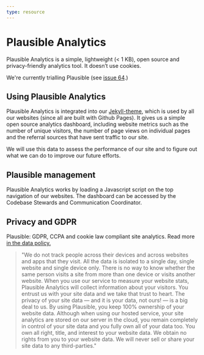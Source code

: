 ```yaml
---
type: resource
---
```


# Plausible Analytics

Plausible Analytics is a simple, lightweight (< 1 KB), open source and privacy-friendly analytics tool. It doesn’t use cookies.

We're currently trialling Plausible (see [issue 64](https://github.com/publiccodenet/jekyll-theme/issues/64).)

## Using Plausible Analytics

Plausible Analytics is integrated into our [Jekyll-theme](https://github.com/publiccodenet/jekyll-theme), which is used by all our websites (since all are built with Github Pages). It gives us a simple open source analytics dashboard, including website metrics such as the number of unique visitors, the number of page views on individual pages and the referral sources that have sent traffic to our site. 

We will use this data to assess the performance of our site and to figure out what we can do to improve our future efforts.

## Plausible management

Plausible Analytics works by loading a Javascript script on the top navigation of our websites. The dashboard can be accessed by the Codebase Stewards and Communication Coordinator.

## Privacy and GDPR

Plausible: GDPR, CCPA and cookie law compliant site analytics. Read more [in the data policy.](https://plausible.io/data-policy)

> "We do not track people across their devices and across websites and apps that they visit. All the data is isolated to a single day, single website and single device only. There is no way to know whether the same person visits a site from more than one device or visits another website. When you use our service to measure your website stats, Plausible Analytics will collect information about your visitors. You entrust us with your site data and we take that trust to heart. The privacy of your site data — and it is your data, not ours! — is a big deal to us. By using Plausible, you keep 100% ownership of your website data. Although when using our hosted service, your site analytics are stored on our server in the cloud, you remain completely in control of your site data and you fully own all of your data too. You own all right, title, and interest to your website data. We obtain no rights from you to your website data. We will never sell or share your site data to any third-parties."

